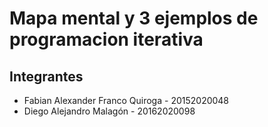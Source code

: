 # Mapa mental y 3 ejemplos de programacion iterativa

##  Integrantes

- Fabian Alexander Franco Quiroga - 20152020048 
- Diego Alejandro Malagón - 20162020098
